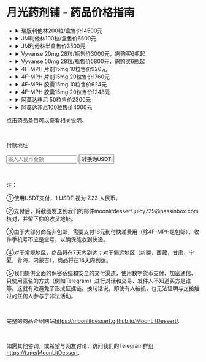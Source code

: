 
<body>
    <h1>月光药剂铺 - 药品价格指南</h1>
    <ul>
        <!-- Each list item now contains a details element -->
        <li>
            <details>
                <summary>瑞版利他林200粒/盒售价14500元</summary>
                <p class="product-info">整盒出售，原厂利他林。</p>
            </details>
        </li>
        <li>
            <details>
                <summary>JM利他林100粒/盒售价6500元</summary>
                <p class="product-info">整盒出售，香港制造，相比原厂更划算。</p>
            </details>
        </li>
        <li>
            <details>
                <summary>JM利他林半盒售价3500元</summary>
                <p class="product-info">半盒出售，香港制造，相比原厂更划算。</p>
            </details>
        </li>
        <li>
            <details>
                <summary>Vyvanse 20mg 28粒/瓶售价3000元，需购买6瓶起</summary>
                <p class="product-info">国内稀有药品，仅限老客户。需要预订。</p>
            </details>
        </li>
        <li>
            <details>
                <summary>Vyvanse 50mg 28粒/瓶售价5800元，需购买6瓶起</summary>
                <p class="product-info">国内稀有药品，仅限老客户。需要预订。</p>
            </details>
        </li>
        <li>
            <details>
                <summary>4F-MPH 片剂15mg 10粒售价920元</summary>
                <p class="product-info">欧洲原厂进口，无任何法律风险的哌甲酯类药物。利他林的医学改良品，该药物的设计目的是在利他林基础上，实现更小的副作用与更有效的治疗作用。</p>
                <p class="product-info">效果：显著提升注意力，专注力，动力和耐力。起效迅速，维持8-12小时。耐药缓慢，相比哌甲酯耐药性更低，可长期使用。</p>
            </details>
        </li>
        <li>
            <details>
                <summary>4F-MPH 片剂15mg 20粒售价1760元</summary>
                <p class="product-info">欧洲原厂进口，无任何法律风险的哌甲酯类药物。利他林的医学改良品，该药物的设计目的是在利他林基础上，实现更小的副作用与更有效的治疗作用。</p>
                <p class="product-info">效果：显著提升注意力，专注力，动力和耐力。起效迅速，维持8-12小时。耐药缓慢，相比哌甲酯耐药性更低，可长期使用。</p>
            </details>
        </li>
        <li>
            <details>
                <summary>4F-MPH 胶囊15mg 10粒售价624元</summary>
                <p class="product-info">纯品4F-MPH胶囊 国内发货，无任何法律风险的哌甲酯类药物。利他林的医学改良品，该药物的设计目的是在利他林基础上，实现更小的副作用与更有效的治疗作用。</p>
                <p class="product-info">效果：显著提升注意力，专注力，动力和耐力。起效迅速，维持8-12小时。耐药缓慢，相比哌甲酯耐药性更低，可长期使用。</p>
            </details>
        </li>
        <li>
            <details>
                <summary>4F-MPH 胶囊15mg 20粒售价1248元</summary>
                <p class="product-info">纯品4F-MPH胶囊 国内发货，无任何法律风险的哌甲酯类药物。利他林的医学改良品，该药物的设计目的是在利他林基础上，实现更小的副作用与更有效的治疗作用。</p>
                <p class="product-info">效果：显著提升注意力，专注力，动力和耐力。起效迅速，维持8-12小时。耐药缓慢，相比哌甲酯耐药性更低，可长期使用。</p>
            </details>
        </li>
        <li>
            <details>
                <summary>阿莫达非尼 50粒售价2300元</summary>
                <p class="product-info">阿莫达非尼 国内现货。</p>
                <p class="product-info">阿莫达非尼是外消旋的药物莫达非尼中具有活性成分的的(−)-(R)-对映异构物，在2007年6月15日被FDA批准使用到临床上；通俗来讲阿莫达非尼是由莫达非尼提炼而来，作为一种中枢兴奋剂，副作用更小。</p>
                <p class="product-info">由于其强大的觉醒作用和12小时+的药效时长，该药被主要用来治疗嗜睡症。莫达非尼也在适应症外被广泛使用，作为一种认知增强剂。本品具有较大的安全性，对血压和心率无影响，无活动增多、耐受性或反弹性思睡等不良反应，也无潜在的成瘾性，是可以长时间广泛使用的有效的觉醒药物。</p>
            </details>
        </li>
        <li>
            <details>
                <summary>阿莫达非尼100粒售价4000元</summary>
                <p class="product-info">阿莫达非尼 国内现货。</p>
                <p class="product-info">阿莫达非尼是外消旋的药物莫达非尼中具有活性成分的的(−)-(R)-对映异构物，在2007年6月15日被FDA批准使用到临床上；通俗来讲阿莫达非尼是由莫达非尼提炼而来，作为一种中枢兴奋剂，副作用更小。</p>
                <p class="product-info">由于其强大的觉醒作用和12小时+的药效时长，该药被主要用来治疗嗜睡症。莫达非尼也在适应症外被广泛使用，作为一种认知增强剂。本品具有较大的安全性，对血压和心率无影响，无活动增多、耐受性或反弹性思睡等不良反应，也无潜在的成瘾性，是可以长时间广泛使用的有效的觉醒药物。</p>
            </details>
        </li>
    </ul>
    <p class="important-note">点击药品条目可以查看相关说明。<p>&nbsp;</p></p>
    <p class="important-note"></a>付款地址</p>
    <!-- 添加显示二维码和地址的区域 -->
    <div id="payment-info" style="display: none;">
        <img id="qr-code" src="https://github.com/MoonLitDessert/MoonLitDessert/blob/main/USDT_TRC20.jpg?raw=true" alt="USDT Payment QR Code">
        <p id="wallet-address">TBYTqZaXAbQH6wrTHdZErw5dQqGYPAYJVU</p> <button onclick="copyWalletAddress()"></button>
    </div>
    <div id="currency-converter">
        <input type="number" id="rmb-input" placeholder="输入人民币金额">
        <button onclick="convertCurrency()">转换为USDT</button>
        <p id="usdt-output"></p>
    </div>
    <p>&nbsp;</p>
    <p class="important-note">注：</p>
<p class="important-note">①使用USDT支付，1 USDT 视为 7.23 人民币。</p>
<!-- 添加的注释信息 -->
<p class="important-note">②支付后，将截图发送到我们的邮件moonlitdessert.juicy729@passinbox.com核对，并留下你的收货地址。</p>
<p class="important-note">③由于大部分商品非包邮，需要支付18元到付快递费用（除4F-MPH是包邮），收件手机号不应是空号，以确保能收到快递。</p>
<p class="important-note">④对于常规地区，商品将在7天内到达；对于偏远地区（新疆，西藏，甘肃，宁夏，青海，内蒙古），商品将在14天内到达。</p>
<p class="important-note">⑤我们提供全面的保密系统和安全的交付渠道，使用数字货币支付、加密通信、只使用匿名的方式（例如Telegram）进行对话和交易、发件人不知道买方是谁等。这就有效避免了形成证据链。换句话说，即使有人被抓，也无法证明与之接触过的任何人参与了非法活动。</p>
<p>&nbsp;</p><p class="important-note">完整的商品介绍网站<a href="https://moonlitdessert.github.io/MoonLitDessert/" target="_blank">https://moonlitdessert.github.io/MoonLitDessert/</a>.</p>
<p>&nbsp;</p><p class="important-note">如需其他咨询，或希望与网友讨论，访问我们的Telegram群组<a href="https://t.me/MoonLitDessert" target="_blank">https://t.me/MoonLitDessert</a>.</p>
<p class="important-note"><!-- 待添加内容 --></p>
</body>


</body>
</html>

